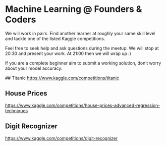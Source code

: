 # Machine Learning @ Founders & Coders

We will work in pairs. Find another learner at roughly your same skill level and tackle one of the listed Kaggle competitions.

Feel free to seek help and ask questions during the meetup. We will stop at 20:30 and present your work. At 21:00 then we will wrap up :)

If you are a complete beginner aim to submit a working solution, don’t worry about your model accuracy.

## Titanic
https://www.kaggle.com/competitions/titanic

## House Prices
https://www.kaggle.com/competitions/house-prices-advanced-regression-techniques

## Digit Recognizer
https://www.kaggle.com/competitions/digit-recognizer
